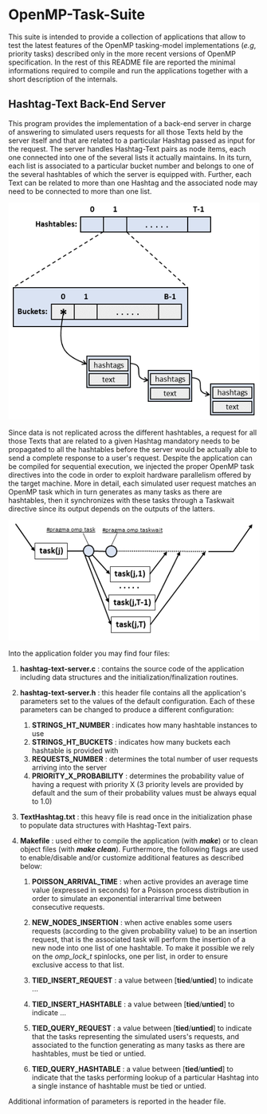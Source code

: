 # OpenMP-Task-Suite
This suite is intended to provide a collection of applications that allow to test the latest features of the OpenMP tasking-model implementations (*e.g*, priority tasks) described only in the more recent versions of OpenMP specification. In the rest of this README file are reported the minimal informations required to compile and run the applications together with a short description of the internals.

## Hashtag-Text Back-End Server
This program provides the implementation of a back-end server in charge of answering to simulated users requests for all those Texts held by the server itself and that are related to a particular Hashtag passed as input for the request. The server handles Hashtag-Text pairs as node items, each one connected into one of the several lists it actually maintains. In its turn, each list is associated to a particular bucket number and belongs to one of the several hashtables of which the server is equipped with. Further, each Text can be related to more than one Hashtag and the associated node may need to be connected to more than one list.

![Hashtag-Text-Data-Model](Images/Hashtag-Text-Architecture.png)

Since data is not replicated across the different hashtables, a request for all those Texts that are related to a given Hashtag mandatory needs to be propagated to all the hashtables before the server would be actually able to send a complete response to a user's request.
Despite the application can be compiled for sequential execution, we injected the proper OpenMP task directives into the code in order to exploit hardware parallelism offered by the target machine. More in detail, each simulated user request matches an OpenMP task which in turn generates as many tasks as there are hashtables, then it synchronizes with these tasks through a Taskwait directive since its output depends on the outputs of the latters.


![Hashtag-Text-Tasking-Model](Images/Hashtag-Text-Tasking-Model.png)

Into the application folder you may find four files:

1. **hashtag-text-server.c** : contains the source code of the application including data structures and the initialization/finalization routines.

2. **hashtag-text-server.h** : this header file contains all the application's parameters set to the values of the default configuration. Each of these parameters can be changed to produce a different configuration:

    1. **STRINGS_HT_NUMBER** : indicates how many hashtable instances to use
    2. **STRINGS_HT_BUCKETS** : indicates how many buckets each hashtable is provided with
    3. **REQUESTS_NUMBER** : determines the total number of user requests arriving into the server
    4. **PRIORITY_X_PROBABILITY** : determines the probability value of having a request with priority X (3 priority levels are provided by default and the sum of their probability values must be always equal to 1.0)

3. **TextHashtag.txt** : this heavy file is read once in the initialization phase to populate data structures with Hashtag-Text pairs.

4. **Makefile** : used either to compile the application (with ***make***) or to clean object files (with ***make clean***). Furthermore, the following flags are used to enable/disable and/or customize additional features as described below:

    1. **POISSON_ARRIVAL_TIME** : when active provides an average time value (expressed in seconds) for a Poisson process distribution in order to simulate an exponential interarrival time between consecutive requests.
    
    2. **NEW_NODES_INSERTION** : when active enables some users requests (according to the given probability value) to be an insertion request, that is the associated task will perform the insertion of a new node into one list of one hashtable. To make it possible we rely on the *omp_lock_t* spinlocks, one per list, in order to ensure exclusive access to that list.

    3. **TIED_INSERT_REQUEST** : a value between [**tied**/**untied**] to indicate ...

    4. **TIED_INSERT_HASHTABLE** : a value between [**tied**/**untied**] to indicate ...

    5. **TIED_QUERY_REQUEST** : a value between [**tied**/**untied**] to indicate that the tasks representing the simulated users's requests, and associated to the function generating as many tasks as there are hashtables, must be tied or untied.

    6. **TIED_QUERY_HASHTABLE** : a value between [**tied**/**untied**] to indicate that the tasks performing lookup of a particular Hashtag into a single instance of hashtable must be tied or untied.

Additional information of parameters is reported in the header file.

